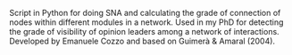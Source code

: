 Script in Python for doing SNA and calculating the grade of connection of nodes within different modules in a network. Used in my PhD for detecting the grade of visibility of opinion leaders among a network of interactions. Developed by Emanuele Cozzo and based on Guimerà & Amaral (2004).

